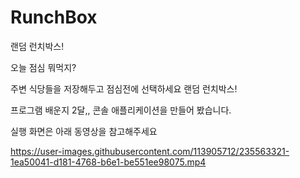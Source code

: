 # RunchBox
랜덤 런치박스!

오늘 점심 뭐먹지? 

주변 식당들을 저장해두고 점심전에 선택하세요 랜덤 런치박스!

프로그램 배운지 2달,, 콘솔 애플리케이션을 만들어 봤습니다.



실행 화면은 아래 동영상을 참고해주세요


https://user-images.githubusercontent.com/113905712/235563321-1ea50041-d181-4768-b6e1-be551ee98075.mp4

